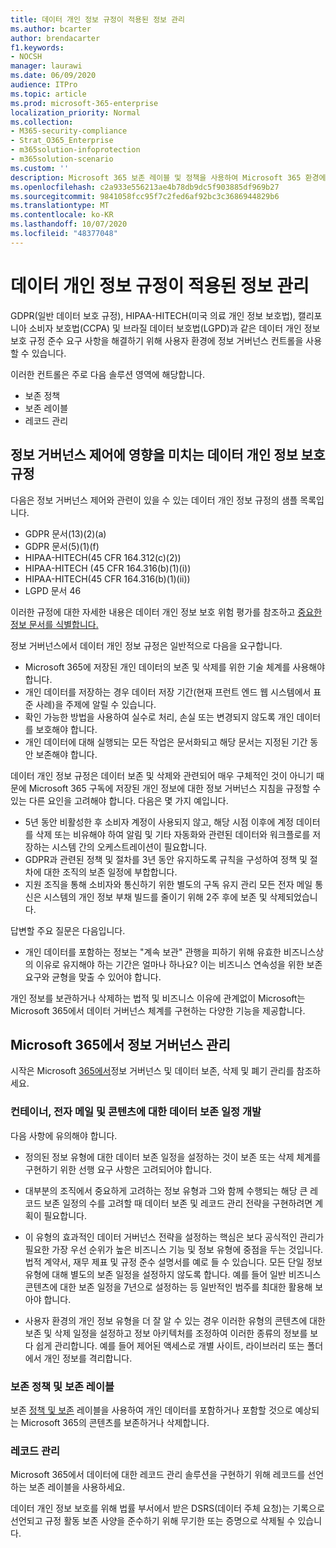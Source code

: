 ```yaml
---
title: 데이터 개인 정보 규정이 적용된 정보 관리
ms.author: bcarter
author: brendacarter
f1.keywords:
- NOCSH
manager: laurawi
ms.date: 06/09/2020
audience: ITPro
ms.topic: article
ms.prod: microsoft-365-enterprise
localization_priority: Normal
ms.collection:
- M365-security-compliance
- Strat_O365_Enterprise
- m365solution-infoprotection
- m365solution-scenario
ms.custom: ''
description: Microsoft 365 보존 레이블 및 정책을 사용하여 Microsoft 365 환경에서 개인 데이터를 관리합니다.
ms.openlocfilehash: c2a933e556213ae4b78db9dc5f903885df969b27
ms.sourcegitcommit: 9841058fcc95f7c2fed6af92bc3c3686944829b6
ms.translationtype: MT
ms.contentlocale: ko-KR
ms.lasthandoff: 10/07/2020
ms.locfileid: "48377048"
---
```

# <a name="govern-information-subject-to-data-privacy-regulation"></a>데이터 개인 정보 규정이 적용된 정보 관리

GDPR(일반 데이터 보호 규정), HIPAA-HITECH(미국 의료 개인 정보 보호법), 캘리포니아 소비자 보호법(CCPA) 및 브라질 데이터 보호법(LGPD)과 같은 데이터 개인 정보 보호 규정 준수 요구 사항을 해결하기 위해 사용자 환경에 정보 거버넌스 컨트롤을 사용할 수 있습니다. 

이러한 컨트롤은 주로 다음 솔루션 영역에 해당합니다.

- 보존 정책
- 보존 레이블
- 레코드 관리

## <a name="data-privacy-regulations-impacting-information-governance-controls"></a>정보 거버넌스 제어에 영향을 미치는 데이터 개인 정보 보호 규정

다음은 정보 거버넌스 제어와 관련이 있을 수 있는 데이터 개인 정보 규정의 샘플 목록입니다.

- GDPR 문서(13)(2)(a)
- GDPR 문서(5)(1)(f)
- HIPAA-HITECH(45 CFR 164.312(c)(2))
- HIPAA-HITECH (45 CFR 164.316(b)(1)(i))
- HIPAA-HITECH(45 CFR 164.316(b)(1)(ii))
- LGPD 문서 46

이러한 규정에 대한 자세한 내용은 데이터 개인 정보 보호 위험 평가를 참조하고 [중요한 정보 문서를 식별합니다.](information-protection-deploy-assess.md)

정보 거버넌스에서 데이터 개인 정보 규정은 일반적으로 다음을 요구합니다.

- Microsoft 365에 저장된 개인 데이터의 보존 및 삭제를 위한 기술 체계를 사용해야 합니다.
- 개인 데이터를 저장하는 경우 데이터 저장 기간(현재 프런트 엔드 웹 시스템에서 표준 사례)을 주제에 알릴 수 있습니다.
- 확인 가능한 방법을 사용하여 실수로 처리, 손실 또는 변경되지 않도록 개인 데이터를 보호해야 합니다.
- 개인 데이터에 대해 실행되는 모든 작업은 문서화되고 해당 문서는 지정된 기간 동안 보존해야 합니다.

데이터 개인 정보 규정은 데이터 보존 및 삭제와 관련되어 매우 구체적인 것이 아니기 때문에 Microsoft 365 구독에 저장된 개인 정보에 대한 정보 거버넌스 지침을 규정할 수 있는 다른 요인을 고려해야 합니다. 다음은 몇 가지 예입니다.

- 5년 동안 비활성한 후 소비자 계정이 사용되지 않고, 해당 시점 이후에 계정 데이터를 삭제 또는 비유해야 하여 알림 및 기타 자동화와 관련된 데이터와 워크플로를 저장하는 시스템 간의 오케스트레이션이 필요합니다.
- GDPR과 관련된 정책 및 절차를 3년 동안 유지하도록 규칙을 구성하여 정책 및 절차에 대한 조직의 보존 일정에 부합합니다.
- 지원 조직을 통해 소비자와 통신하기 위한 별도의 구독 유지 관리 모든 전자 메일 통신은 시스템의 개인 정보 부채 빌드를 줄이기 위해 2주 후에 보존 및 삭제되었습니다.

답변할 주요 질문은 다음입니다. 

- 개인 데이터를 포함하는 정보는 "계속 보관" 관행을 피하기 위해 유효한 비즈니스상의 이유로 유지해야 하는 기간은 얼마나 하나요? 이는 비즈니스 연속성을 위한 보존 요구와 균형을 맞출 수 있어야 합니다.

개인 정보를 보관하거나 삭제하는 법적 및 비즈니스 이유에 관계없이 Microsoft는 Microsoft 365에서 데이터 거버넌스 체계를 구현하는 다양한 기능을 제공합니다.

## <a name="managing-information-governance-in-microsoft-365"></a>Microsoft 365에서 정보 거버넌스 관리

시작은 Microsoft [](../compliance/manage-information-governance.md) [365에서](https://docs.microsoft.com/office365/Enterprise/office-365-data-retention-deletion-and-destruction-overview)정보 거버넌스 및 데이터 보존, 삭제 및 폐기 관리를 참조하세요.

### <a name="develop-data-retention-schedules-for-containers-email-and-content"></a>컨테이너, 전자 메일 및 콘텐츠에 대한 데이터 보존 일정 개발

다음 사항에 유의해야 합니다.

- 정의된 정보 유형에 대한 데이터 보존 일정을 설정하는 것이 보존 또는 삭제 체계를 구현하기 위한 선행 요구 사항은 고려되어야 합니다.

- 대부분의 조직에서 중요하게 고려하는 정보 유형과 그와 함께 수행되는 해당 큰 레코드 보존 일정의 수를 고려할 때 데이터 보존 및 레코드 관리 전략을 구현하려면 계획이 필요합니다. 

- 이 유형의 효과적인 데이터 거버넌스 전략을 설정하는 핵심은 보다 공식적인 관리가 필요한 가장 우선 순위가 높은 비즈니스 기능 및 정보 유형에 중점을 두는 것입니다. 법적 계약서, 재무 제표 및 규정 준수 설명서를 예로 들 수 있습니다. 모든 단일 정보 유형에 대해 별도의 보존 일정을 설정하지 않도록 합니다. 예를 들어 일반 비즈니스 콘텐츠에 대한 보존 일정을 7년으로 설정하는 등 일반적인 범주를 최대한 활용해 보아야 합니다.

- 사용자 환경의 개인 정보 유형을 더 잘 알 수 있는 경우 이러한 유형의 콘텐츠에 대한 보존 및 삭제 일정을 설정하고 정보 아키텍처를 조정하여 이러한 종류의 정보를 보다 쉽게 관리합니다. 예를 들어 제어된 액세스로 개별 사이트, 라이브러리 또는 폴더에서 개인 정보를 격리합니다.

### <a name="retention-policies-and-retention-labels"></a>보존 정책 및 보존 레이블

보존 [정책 및 보존](../compliance/retention.md) 레이블을 사용하여 개인 데이터를 포함하거나 포함할 것으로 예상되는 Microsoft 365의 콘텐츠를 보존하거나 삭제합니다.

### <a name="records-management"></a>레코드 관리

Microsoft 365에서 데이터에 대한 레코드 [](../compliance/records-management.md) 관리 솔루션을 구현하기 위해 레코드를 선언하는 보존 레이블을 사용하세요.

데이터 개인 정보 보호를 위해 법률 부서에서 받은 DSRS(데이터 주체 요청)는 기록으로 선언되고 규정 활동 보존 사양을 준수하기 위해 무기한 또는 증명으로 삭제될 수 있습니다.

